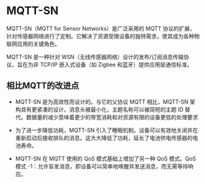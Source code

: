 # MQTT-SN
MQTT-SN（MQTT for Sensor Networks）是广泛采用的 MQTT 协议的扩展，针对传感器网络进行了定制。它解决了资源受限设备的独特需求，使其成为各种物联网应用的关键角色。

MQTT-SN 是一种针对 WSN（无线传感器网络）设计的发布/订阅消息传输协议，旨在为非 TCP/IP 嵌入式设备（如 Zigbee 和蓝牙）提供应用层通信标准。

## 相比MQTT的改进点
* MQTT-SN 是为高效性而设计的。与它的父协议 MQTT 相比，MQTT-SN 架构具有更紧凑的设计。消息头被最小化，主题名称可以被简短的主题 ID 替代。数据量的减少意味着更少的带宽消耗和对资源有限的设备更低的处理要求

* 为了进一步降低功耗，MQTT-SN 引入了睡眠机制。设备可以有效地关闭并在重新启动后接收排队的消息。这大大降低了功耗，延长了电池供电传感器的电池寿命。

* MQTT-SN 在 MQTT 使用的 QoS 模式基础上增加了另一种 QoS 模式。QoS 模式 -1：允许盲发消息，即设备可以简单地唤醒并发送消息，而无需等待响应。
